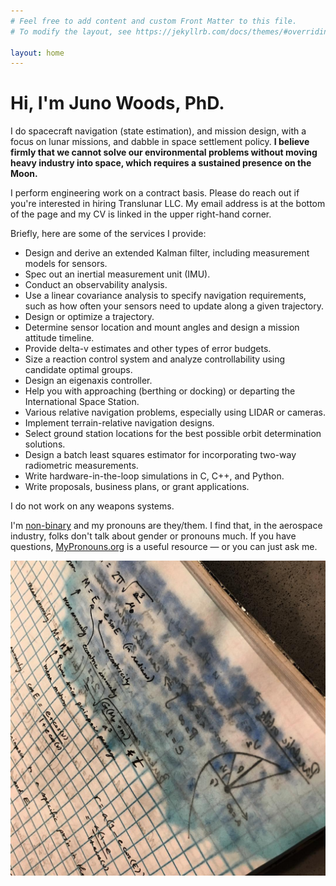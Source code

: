 ```yaml
---
# Feel free to add content and custom Front Matter to this file.
# To modify the layout, see https://jekyllrb.com/docs/themes/#overriding-theme-defaults

layout: home
---
```


# Hi, I'm Juno Woods, PhD.

I do spacecraft navigation (state estimation), and mission design, with a focus on lunar missions, and dabble in space settlement policy. **I believe firmly that we cannot solve our environmental problems without moving heavy industry into space, which requires a sustained presence on the Moon.**

I perform engineering work on a contract basis. Please do reach out if you're interested in hiring Translunar LLC. My email address is at the bottom of the page and my CV is linked in the upper right-hand corner.

Briefly, here are some of the services I provide:

* Design and derive an extended Kalman filter, including measurement models for sensors.
* Spec out an inertial measurement unit (IMU).
* Conduct an observability analysis.
* Use a linear covariance analysis to specify navigation requirements, such as how often your sensors need to update along a given trajectory.
* Design or optimize a trajectory.
* Determine sensor location and mount angles and design a mission attitude timeline.
* Provide delta-v estimates and other types of error budgets.
* Size a reaction control system and analyze controllability using candidate optimal groups.
* Design an eigenaxis controller.
* Help you with approaching (berthing or docking) or departing the International Space Station.
* Various relative navigation problems, especially using LIDAR or cameras.
* Implement terrain-relative navigation designs.
* Select ground station locations for the best possible orbit determination solutions.
* Design a batch least squares estimator for incorporating two-way radiometric measurements.
* Write hardware-in-the-loop simulations in C, C++, and Python.
* Write proposals, business plans, or grant applications.

I do not work on any weapons systems.

I'm [non-binary](https://transequality.org/issues/resources/understanding-non-binary-people-how-to-be-respectful-and-supportive) and my pronouns are they/them. I find that, in the aerospace industry, folks don't talk about gender or pronouns much. If you have questions, [MyPronouns.org](https://www.mypronouns.org) is a useful resource &mdash; or you can just ask me.

![Math notebook](/assets/images/wet_notebook.jpg)